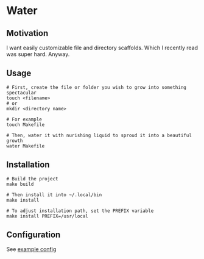 # Water

## Motivation

I want easily customizable file and directory scaffolds. Which I recently read was super hard. Anyway.

## Usage

```shell
# First, create the file or folder you wish to grow into something spectacular
touch <filename>
# or
mkdir <directory name>

# For example
touch Makefile

# Then, water it with nurishing liquid to sproud it into a beautiful growth
water Makefile
```

## Installation

```shell
# Build the project
make build

# Then install it into ~/.local/bin
make install

# To adjust installation path, set the PREFIX variable
make install PREFIX=/usr/local
```

## Configuration

See [example config](examples/water.yaml)
